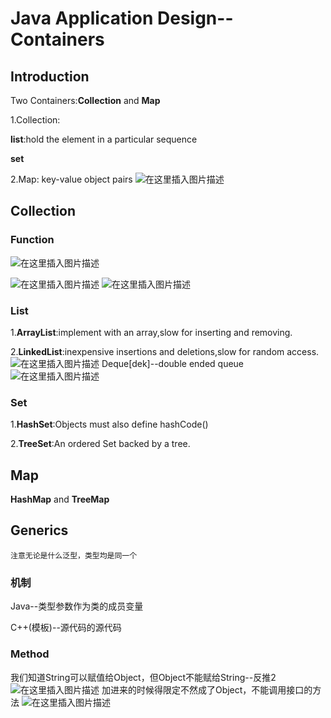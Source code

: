 # Java Application Design--Containers

## Introduction

Two Containers:**Collection** and **Map**

1.Collection:

**list**:hold the element in a particular sequence 

**set**

2.Map:
key-value object pairs
![在这里插入图片描述](https://img-blog.csdnimg.cn/20201016212410955.png?x-oss-process=image/watermark,type_ZmFuZ3poZW5naGVpdGk,shadow_10,text_aHR0cHM6Ly9ibG9nLmNzZG4ubmV0L3FxXzM5MzgwMjMw,size_16,color_FFFFFF,t_70#pic_center)

## Collection
### Function
![在这里插入图片描述](https://img-blog.csdnimg.cn/2020101715285823.png?x-oss-process=image/watermark,type_ZmFuZ3poZW5naGVpdGk,shadow_10,text_aHR0cHM6Ly9ibG9nLmNzZG4ubmV0L3FxXzM5MzgwMjMw,size_16,color_FFFFFF,t_70#pic_center)

![在这里插入图片描述](https://img-blog.csdnimg.cn/20201016210354543.png?x-oss-process=image/watermark,type_ZmFuZ3poZW5naGVpdGk,shadow_10,text_aHR0cHM6Ly9ibG9nLmNzZG4ubmV0L3FxXzM5MzgwMjMw,size_16,color_FFFFFF,t_70#pic_center)
![在这里插入图片描述](https://img-blog.csdnimg.cn/2020101621042813.png?x-oss-process=image/watermark,type_ZmFuZ3poZW5naGVpdGk,shadow_10,text_aHR0cHM6Ly9ibG9nLmNzZG4ubmV0L3FxXzM5MzgwMjMw,size_16,color_FFFFFF,t_70#pic_center)
### List

1.**ArrayList**:implement with an array,slow for inserting and removing.

2.**LinkedList**:inexpensive insertions and deletions,slow for random access.
![在这里插入图片描述](https://img-blog.csdnimg.cn/20201016210913913.png?x-oss-process=image/watermark,type_ZmFuZ3poZW5naGVpdGk,shadow_10,text_aHR0cHM6Ly9ibG9nLmNzZG4ubmV0L3FxXzM5MzgwMjMw,size_16,color_FFFFFF,t_70#pic_center)
Deque[dek]--double ended queue
![在这里插入图片描述](https://img-blog.csdnimg.cn/20201016211342737.png?x-oss-process=image/watermark,type_ZmFuZ3poZW5naGVpdGk,shadow_10,text_aHR0cHM6Ly9ibG9nLmNzZG4ubmV0L3FxXzM5MzgwMjMw,size_16,color_FFFFFF,t_70#pic_center)

### Set

1.**HashSet**:Objects must also define hashCode()

2.**TreeSet**:An ordered Set backed by a tree.

## Map

**HashMap** and **TreeMap**
## Generics
`注意无论是什么泛型，类型均是同一个`

### 机制
Java--类型参数作为类的成员变量

C++(模板)--源代码的源代码

### Method
我们知道String可以赋值给Object，但Object不能赋给String--反推2
![在这里插入图片描述](https://img-blog.csdnimg.cn/20201017155012620.png?x-oss-process=image/watermark,type_ZmFuZ3poZW5naGVpdGk,shadow_10,text_aHR0cHM6Ly9ibG9nLmNzZG4ubmV0L3FxXzM5MzgwMjMw,size_16,color_FFFFFF,t_70#pic_center)
加进来的时候得限定不然成了Object，不能调用接口的方法
![在这里插入图片描述](https://img-blog.csdnimg.cn/20201017160239945.png?x-oss-process=image/watermark,type_ZmFuZ3poZW5naGVpdGk,shadow_10,text_aHR0cHM6Ly9ibG9nLmNzZG4ubmV0L3FxXzM5MzgwMjMw,size_16,color_FFFFFF,t_70#pic_center)
